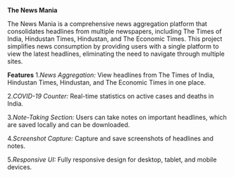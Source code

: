**The News Mania**

The News Mania is a comprehensive news aggregation platform that consolidates headlines from multiple newspapers, including The Times of India, Hindustan Times, Hindustan, and The Economic Times. This project simplifies news consumption by providing users with a single platform to view the latest headlines, eliminating the need to navigate through multiple sites.

**Features**
1._News Aggregation:_ View headlines from The Times of India, Hindustan Times, Hindustan, and The Economic Times in one place.

2._COVID-19 Counter:_ Real-time statistics on active cases and deaths in India.

3._Note-Taking Section:_ Users can take notes on important headlines, which are saved locally and can be downloaded.

4._Screenshot Capture:_ Capture and save screenshots of headlines and notes.

5._Responsive UI:_ Fully responsive design for desktop, tablet, and mobile devices.
